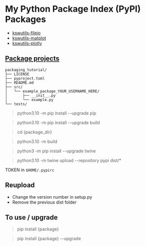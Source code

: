 # My Python Package Index (PyPI) Packages

- [kswutils-fileio](https://pypi.org/project/kswutils-fileio/)
- [kswutils-matplot](https://pypi.org/project/kswutils-matplot/)
- [kswutils-plotly](https://pypi.org/project/kswutils-plotly/)

## [Package projects](https://packaging.python.org/en/latest/tutorials/packaging-projects/)

```
packaging_tutorial/
├── LICENSE
├── pyproject.toml
├── README.md
├── src/
│   └── example_package_YOUR_USERNAME_HERE/
│       ├── __init__.py
│       └── example.py
└── tests/
```

> python3.10 -m pip install --upgrade pip

> python3.10 -m pip install --upgrade build 

> cd {package_dir}

> python3.10 -m build

> python3 -m pip install --upgrade twine

> python3.10 -m twine upload --repository pypi dist/*

TOKEN in `$HOME/.pypirc`

## Reupload

- Change the version number in setup.py
- Remove the previous dist folder

## To use / upgrade

> pip install {package}

> pip install {package} --upgrade
